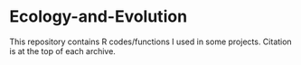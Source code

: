 # Ecology-and-Evolution

This repository contains R codes/functions I used in some projects. Citation is at the top of each archive.
